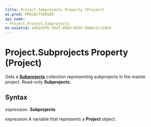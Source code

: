 ```yaml
---
title: Project.Subprojects Property (Project)
ms.prod: PROJECTSERVER
api_name:
- Project.Project.Subprojects
ms.assetid: e4b143fb-3da7-69bd-6535-5604c2cc2dc0
---
```



# Project.Subprojects Property (Project)

Gets a  **[Subprojects](subproject-object-project.md)** collection representing subprojects in the master project. Read-only **Subprojects**.


## Syntax

 _expression_. **Subprojects**

 _expression_ A variable that represents a **Project** object.


